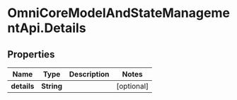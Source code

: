 # OmniCoreModelAndStateManagementApi.Details

## Properties

Name | Type | Description | Notes
------------ | ------------- | ------------- | -------------
**details** | **String** |  | [optional] 


